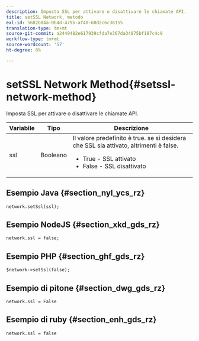 ```yaml
---
description: Imposta SSL per attivare o disattivare le chiamate API.
title: setSSL Network, metodo
exl-id: 5682b84a-0b4d-479b-af40-60d2c6c38155
translation-type: tm+mt
source-git-commit: a2449482e617939cfda7e367da34875bf187c4c9
workflow-type: tm+mt
source-wordcount: '57'
ht-degree: 8%

---
```


# setSSL Network Method{#setssl-network-method}

Imposta SSL per attivare o disattivare le chiamate API.

| Variabile | Tipo | Descrizione |
|--- |--- |--- |
| ssl | Booleano | Il valore predefinito è true. se si desidera che SSL sia attivato, altrimenti è false. <br><ul><li>True - SSL attivato </li><li>False - SSL disattivato</li></ul> |

## Esempio Java {#section_nyl_ycs_rz}

```
network.setSsl(ssl); 
```

## Esempio NodeJS {#section_xkd_gds_rz}

```
network.ssl = false; 
```

## Esempio PHP {#section_ghf_gds_rz}

```
$network->setSsl(false); 
```

## Esempio di pitone {#section_dwg_gds_rz}

```
network.ssl = False 
```

## Esempio di ruby {#section_enh_gds_rz}

```
network.ssl = false 
```
